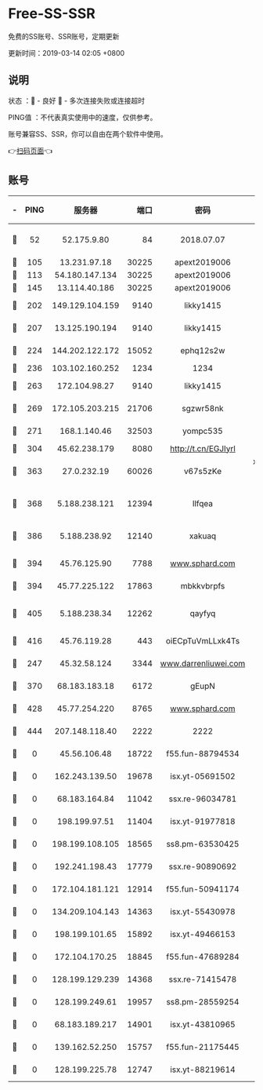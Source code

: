 # Free-SS-SSR

免费的SS账号、SSR账号，定期更新

更新时间：2019-03-14 02:05 +0800

## 说明

状态     ：🙂 - 良好 🙁 - 多次连接失败或连接超时

PING值   ：不代表真实使用中的速度，仅供参考。

账号兼容SS、SSR，你可以自由在两个软件中使用。

👉[扫码页面](https://liesauer.github.io/Free-SS-SSR/)👈

## 账号

|-|PING|服务器|端口|密码|加密方式|区域|
|:----:|:----:|:-----:|-----:|:----:|:----:|:----:|
|🙂|52|52.175.9.80|84|2018.07.07|chacha20-ietf-poly1305|HK|
|🙂|105|13.231.97.18|30225|apext2019006|chacha20|JP|
|🙂|113|54.180.147.134|30225|apext2019006|chacha20|KR|
|🙂|145|13.114.40.186|30225|apext2019006|chacha20|JP|
|🙂|202|149.129.104.159|9140|likky1415|aes-256-cfb|HK|
|🙂|207|13.125.190.194|9140|likky1415|aes-256-cfb|KR|
|🙂|224|144.202.122.172|15052|ephq12s2w|aes-256-cfb|US|
|🙂|236|103.102.160.252|1234|1234|rc4-md5|JP|
|🙂|263|172.104.98.27|9140|likky1415|aes-256-cfb|JP|
|🙂|269|172.105.203.215|21706|sgzwr58nk|aes-256-cfb|JP|
|🙂|271|168.1.140.46|32503|yompc535|aes-256-cfb|AU|
|🙂|304|45.62.238.179|8080|http://t.cn/EGJIyrl|rc4-md5|CA|
|🙂|363|27.0.232.19|60026|v67s5zKe|xchacha20-ietf-poly1305|HK|
|🙂|368|5.188.238.121|12394|llfqea|chacha20-ietf-poly1305|BR|
|🙂|386|5.188.238.92|12140|xakuaq|chacha20-ietf-poly1305|BR|
|🙂|394|45.76.125.90|7788|www.sphard.com|aes-256-cfb|AU|
|🙂|394|45.77.225.122|17863|mbkkvbrpfs|aes-256-cfb|GB|
|🙂|405|5.188.238.34|12262|qayfyq|chacha20-ietf-poly1305|BR|
|🙂|416|45.76.119.28|443|oiECpTuVmLLxk4Ts|aes-256-cfb|AU|
|🙂|247|45.32.58.124|3344|www.darrenliuwei.com|aes-256-cfb|JP|
|🙂|370|68.183.183.18|6172|gEupN|aes-256-cfb|SG|
|🙂|428|45.77.254.220|8765|www.sphard.com|aes-256-cfb|SG|
|🙂|444|207.148.118.40|2222|2222|aes-256-cfb|SG|
|🙁|0|45.56.106.48|18722|f55.fun-88794534|aes-256-cfb|US|
|🙁|0|162.243.139.50|19678|isx.yt-05691502|aes-256-cfb|US|
|🙁|0|68.183.164.84|11042|ssx.re-96034781|aes-256-cfb|US|
|🙁|0|198.199.97.51|11404|isx.yt-91977818|aes-256-cfb|US|
|🙁|0|198.199.108.105|18565|ss8.pm-63530425|aes-256-cfb|US|
|🙁|0|192.241.198.43|17779|ssx.re-90890692|aes-256-cfb|US|
|🙁|0|172.104.181.121|12914|f55.fun-50941174|aes-256-cfb|SG|
|🙁|0|134.209.104.143|14363|isx.yt-55430978|aes-256-cfb|SG|
|🙁|0|198.199.101.65|15892|isx.yt-49466153|aes-256-cfb|US|
|🙁|0|172.104.170.25|18845|f55.fun-47689284|aes-256-cfb|SG|
|🙁|0|128.199.129.239|14368|ssx.re-71415478|aes-256-cfb|SG|
|🙁|0|128.199.249.61|19957|ss8.pm-28559254|aes-256-cfb|SG|
|🙁|0|68.183.189.217|14901|isx.yt-43810965|aes-256-cfb|SG|
|🙁|0|139.162.52.250|15757|f55.fun-21175445|aes-256-cfb|SG|
|🙁|0|128.199.225.78|12747|isx.yt-88219614|aes-256-cfb|SG|
